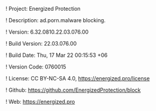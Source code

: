 ! Project: Energized Protection

! Description: ad.porn.malware blocking.

! Version: 6.32.0810.22.03.076.00

! Build Version: 22.03.076.00

! Build Date: Thu, 17 Mar 22 00:15:53 +06

! Version Code: 0760015

! License: CC BY-NC-SA 4.0, https://energized.pro/license

! Github: https://github.com/EnergizedProtection/block

! Web: https://energized.pro

